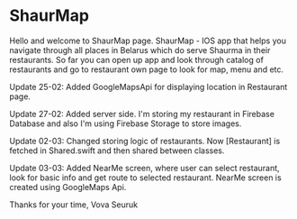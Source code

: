 # ShaurMap
Hello and welcome to ShaurMap page. ShaurMap - IOS app that helps you navigate through all places in Belarus which do serve Shaurma in their restaurants. 
So far you can open up app and look through catalog of restaurants and go to restaurant own page to look for map, menu and etc. 

Update 25-02: Added GoogleMapsApi for displaying location in Restaurant page.

Update 27-02: Added server side. I'm storing my restaurant in Firebase Database and also I'm using Firebase Storage to store images.

Update 02-03: Changed storing logic of restaurants. Now [Restaurant] is fetched in Shared.swift and then shared between classes.

Update 03-03: Added NearMe screen, where user can select restaurant, look for basic info and get route to selected restaurant. NearMe screen is created using GoogleMaps Api.

Thanks for your time, Vova Seuruk
